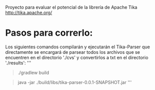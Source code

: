 Proyecto para evaluar el potencial de la librería de Apache Tika http://tika.apache.org/

# Pasos para correrlo:

Los siguientes comandos compilarán y ejecutarán el Tika-Parser que directamente se encargará de parsear todos los archivos que se encuentren en el directorio './cvs' y convertirlos a txt en el directorio './results':
'''
> ./gradlew build

> java -jar ./build/libs/tika-parser-0.0.1-SNAPSHOT.jar 
'''

